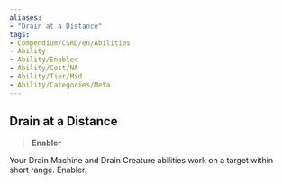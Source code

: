 ```yaml
---
aliases:
- "Drain at a Distance"
tags:
- Compendium/CSRD/en/Abilities
- Ability
- Ability/Enabler
- Ability/Cost/NA
- Ability/Tier/Mid
- Ability/Categories/Meta
---
```


  
## Drain at a Distance  
>**Enabler**
  
Your Drain Machine and Drain Creature abilities work on a target within short range. Enabler.